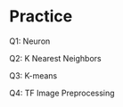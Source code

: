 # Practice  
Q1: Neuron                                         
               
Q2: K Nearest Neighbors       
          
Q3: K-means                   

Q4: TF Image Preprocessing                     
      
